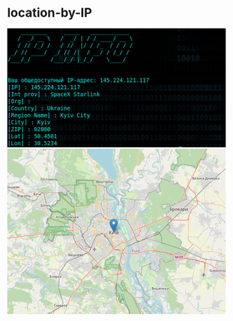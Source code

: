 # location-by-IP

<img src="https://github.com/Dmitriy-1986/location-by-IP/blob/main/result.png">

<img src="https://github.com/Dmitriy-1986/location-by-IP/blob/main/street-map.png">
